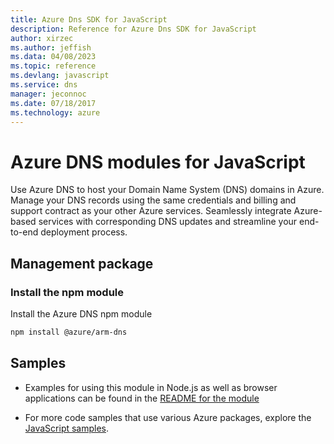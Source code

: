```yaml
---
title: Azure Dns SDK for JavaScript
description: Reference for Azure Dns SDK for JavaScript
author: xirzec
ms.author: jeffish
ms.data: 04/08/2023
ms.topic: reference
ms.devlang: javascript
ms.service: dns
manager: jeconnoc
ms.date: 07/18/2017
ms.technology: azure
---
```

# Azure DNS modules for JavaScript

Use Azure DNS to host your Domain Name System (DNS) domains in Azure. Manage your DNS records using the same credentials and billing and support contract as your other Azure services. Seamlessly integrate Azure-based services with corresponding DNS updates and streamline your end-to-end deployment process.

## Management package

### Install the npm module

Install the Azure DNS npm module

```bash
npm install @azure/arm-dns
```

## Samples

* Examples for using this module in Node.js as well as browser applications can be found in the [README for the module](https://www.npmjs.com/package/@azure/arm-dns)

* For more code samples that use various Azure packages, explore the [JavaScript samples](https://docs.microsoft.com/samples/browse/?languages=javascript).